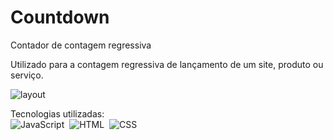 # Countdown

Contador de contagem regressiva

Utilizado para a contagem regressiva de lançamento de um site, produto ou serviço.

![layout](https://user-images.githubusercontent.com/64203633/159047693-76532fb6-0515-4f91-9e86-fda1b8eeea32.png)

Tecnologias utilizadas:
<br>
![JavaScript](https://img.shields.io/badge/-JavaScript-05122A?style=flat&logo=javascript)&nbsp;
![HTML](https://img.shields.io/badge/-HTML-05122A?style=flat&logo=HTML5)&nbsp;
![CSS](https://img.shields.io/badge/-CSS-05122A?style=flat&logo=CSS3&logoColor=1572B6)&nbsp;
<br>